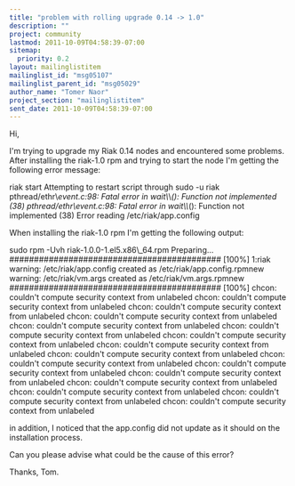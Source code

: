 ```yaml
---
title: "problem with rolling upgrade 0.14 -> 1.0"
description: ""
project: community
lastmod: 2011-10-09T04:58:39-07:00
sitemap:
  priority: 0.2
layout: mailinglistitem
mailinglist_id: "msg05107"
mailinglist_parent_id: "msg05029"
author_name: "Tomer Naor"
project_section: "mailinglistitem"
sent_date: 2011-10-09T04:58:39-07:00
---
```



Hi,

I'm trying to upgrade my Riak 0.14 nodes and encountered some problems.
After installing the riak-1.0 rpm and trying to start the node I'm getting the 
following error message:

riak start
Attempting to restart script through sudo -u riak
pthread/ethr\\_event.c:98: Fatal error in wait\\_\\_(): Function not implemented (38)
pthread/ethr\\_event.c:98: Fatal error in wait\\_\\_(): Function not implemented (38)
Error reading /etc/riak/app.config

When installing the riak-1.0 rpm I'm getting the following output:

sudo rpm -Uvh riak-1.0.0-1.el5.x86\\_64.rpm
Preparing... ########################################### [100%]
 1:riak warning: /etc/riak/app.config created as 
/etc/riak/app.config.rpmnew
warning: /etc/riak/vm.args created as /etc/riak/vm.args.rpmnew
########################################### [100%]
chcon: couldn't compute security context from unlabeled
chcon: couldn't compute security context from unlabeled
chcon: couldn't compute security context from unlabeled
chcon: couldn't compute security context from unlabeled
chcon: couldn't compute security context from unlabeled
chcon: couldn't compute security context from unlabeled
chcon: couldn't compute security context from unlabeled
chcon: couldn't compute security context from unlabeled
chcon: couldn't compute security context from unlabeled
chcon: couldn't compute security context from unlabeled
chcon: couldn't compute security context from unlabeled
chcon: couldn't compute security context from unlabeled
chcon: couldn't compute security context from unlabeled
chcon: couldn't compute security context from unlabeled
chcon: couldn't compute security context from unlabeled
chcon: couldn't compute security context from unlabeled

in addition, I noticed that the app.config did not update as it should on the 
installation process.


Can you please advise what could be the cause of this error?

Thanks,
Tom.
